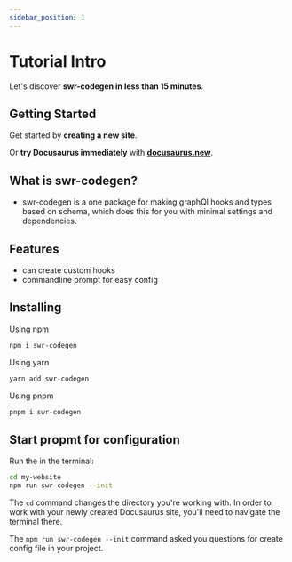 ```yaml
---
sidebar_position: 1
---
```


# Tutorial Intro

Let's discover **swr-codegen in less than 15 minutes**.

## Getting Started

Get started by **creating a new site**.

Or **try Docusaurus immediately** with **[docusaurus.new](https://docusaurus.new)**.

## What is swr-codegen?

- swr-codegen is a one package for making graphQl hooks and types based on schema, which does this for you with minimal settings and dependencies.

## Features
- can create custom hooks
- commandline prompt for easy config

## Installing

Using npm

```bash
npm i swr-codegen
```
Using yarn

```bash
yarn add swr-codegen
```
Using pnpm

```bash
pnpm i swr-codegen
```



## Start propmt for configuration

Run the in the terminal:

```bash
cd my-website
npm run swr-codegen --init
```

The `cd` command changes the directory you're working with. In order to work with your newly created Docusaurus site, you'll need to navigate the terminal there.

The `npm run swr-codegen --init` command asked you questions for create config file in your project.
